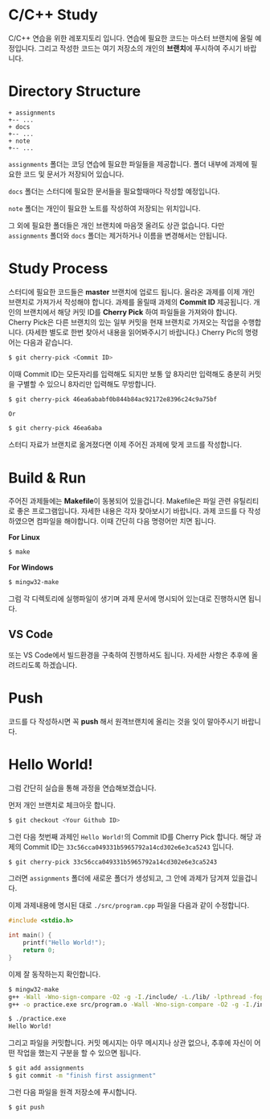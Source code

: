 # C/C++ Study
C/C++ 연습을 위한 레포지토리 입니다. 연습에 필요한 코드는 마스터 브랜치에 올릴 예정입니다. 그리고 작성한 코드는 여기 저장소의 개인의 **브랜치**에 푸시하여 주시기 바랍니다.

# Directory Structure
```
+ assignments
+-- ...
+ docs
+-- ...
+ note
+-- ...
```

`assignments` 폴더는 코딩 연습에 필요한 파일들을 제공합니다. 폴더 내부에 과제에 필요한 코드 및 문서가 저장되어 있습니다.

`docs` 폴더는 스터디에 필요한 문서들을 필요할때마다 작성할 예정입니다. 

`note` 폴더는 개인이 필요한 노트를 작성하여 저장되는 위치입니다.

그 외에 필요한 폴더들은 개인 브랜치에 마음껏 올려도 상관 없습니다. 다만 `assignments` 폴더와 `docs` 폴더는 제거하거나 이름을 변경해서는 안됩니다.

# Study Process

스터디에 필요한 코드들은 **master** 브랜치에 업로드 됩니다. 올라온 과제를 이제 개인 브랜치로 가져가서 작성해야 합니다. 과제를 올릴때 과제의 **Commit ID** 제공됩니다. 개인의 브랜치에서 해당 커밋 ID를 **Cherry Pick** 하여 파일들을 가져와야 합니다. Cherry Pick은 다른 브랜치의 있는 일부 커밋을 현재 브랜치로 가져오는 작업을 수행합니다. (자세한 별도로 한번 찾아서 내용을 읽어봐주시기 바랍니다.) Cherry Pic의 명령어는 다음과 같습니다.

```sh
$ git cherry-pick <Commit ID>
```

이때 Commit ID는 모든자리를 입력해도 되지만 보통 앞 8자리만 입력해도 충분히 커밋을 구별할 수 있으니 8자리만 입력해도 무방합니다.

```sh
$ git cherry-pick 46ea6ababf0b844b84ac92172e8396c24c9a75bf

Or

$ git cherry-pick 46ea6aba
```

스터디 자료가 브랜치로 옮겨졌다면 이제 주어진 과제에 맞게 코드를 작성합니다.

# Build & Run

주어진 과제들에는 **Makefile**이 동봉되어 있을겁니다. Makefile은 파일 관련 유틸리티로 좋은 프로그램입니다. 자세한 내용은 각자 찾아보시기 바랍니다. 과제 코드를 다 작성하였으면 컴파일을 해야합니다. 이때 간단히 다음 명령어만 치면 됩니다.

**For Linux**
```sh
$ make
```

**For Windows**
```sh
$ mingw32-make
```

그럼 각 디렉토리에 실행파일이 생기며 과제 문서에 명시되어 있는대로 진행하시면 됩니다.

## VS Code
또는 VS Code에서 빌드환경을 구축하여 진행하셔도 됩니다. 자세한 사항은 추후에 올려드리도록 하겠습니다.

# Push

코드를 다 작성하시면 꼭 **push** 해서 원격브랜치에 올리는 것을 잊이 말아주시기 바랍니다.

# Hello World!

그럼 간단히 실습을 통해 과정을 연습해보겠습니다.

먼저 개인 브랜치로 체크아웃 합니다.

```sh
$ git checkout <Your Github ID>
```

그런 다음 첫번째 과제인 `Hello World!`의 Commit ID를 Cherry Pick 합니다. 해당 과제의 Commit ID는 `33c56cca049331b5965792a14cd302e6e3ca5243` 입니다.

```sh
$ git cherry-pick 33c56cca049331b5965792a14cd302e6e3ca5243
```

그러면 `assignments` 폴더에 새로운 폴더가 생성되고, 그 안에 과제가 담겨져 있을겁니다.

이제 과제내용에 명시된 대로 `./src/program.cpp` 파일을 다음과 같이 수정합니다.

```cpp
#include <stdio.h>

int main() {
    printf("Hello World!");
    return 0;
}
```

이제 잘 동작하는지 확인합니다.

```sh
$ mingw32-make
g++ -Wall -Wno-sign-compare -O2 -g -I./include/ -L./lib/ -lpthread -fopenmp --std=c++11   -c -o src/program.o src/program.cpp
g++ -o practice.exe src/program.o -Wall -Wno-sign-compare -O2 -g -I./include/ -L./lib/ -lpthread -fopenmp --std=c++11

$ ./practice.exe
Hello World!
```

그리고 파일을 커밋합니다. 커밋 메시지는 아무 메시지나 상관 없으나, 추후에 자신이 어떤 작업을 했는지 구분을 할 수 있으면 됩니다.

```sh
$ git add assignments
$ git commit -m "finish first assignment"
```

그런 다음 파일을 원격 저장소에 푸시합니다.

```sh
$ git push
```